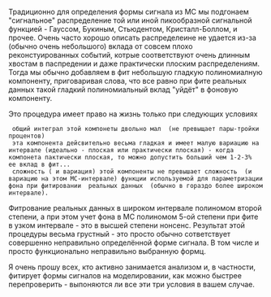 
Традиционно для определения формы сигнала из МС мы подгонаем  "сигнальное" распределение той или иной пикообразной сигнальной функцией - Гауссом, Букиным, Стьюдентом, Кристалл-Боллом, и прочее.  Очень часто хорошо описать распределеине не удается из-за  (обычно очень небольшого) вклада  от совсем плохо реконстуированных событий, котрые соответствуют очень длинным хвостам в паспредении и даже практически плоским распределениям. Тогда мы обычно добавляем в фит небольшую гладкую полиномиалную компоненту, приговаривая слова, что все равно при фите реальных данных такой гладкий полиномиальный вклад "уйдёт" в фоновую компоненту. 

Это процедура имеет право на жизнь только при следующих  условиях

     общий интеграл этой компонеты двольно мал  (не превыщает пары-тройки процентов)
     эта компонента дейсвительно весьма гладкая и имеет малую вариацию на интервале (идеально - плоская или практически плоская) - когда компонета пактически плоская, то можно допустить больший чем 1-2-3%  ее вклад в фит...
     сложность ( и вариация) этой компоненты не превышает сложность  (и вариацию на этом МС-интервале) функции используемой для параметризации фона при фитировании  реальных данных  (обычно в гораздо более широком  интервале). 

Фитрование реальных данных в широком интервале полиномом второй степени, а при этом учет фона в МС полиномом 5-ой степени при фите в узком интервале - это в высшей степени нонсенс. Результат этой процедуры весьма грустный - это просто обычно сответствует совершенно неправильно определённой форме сигнала. В том числе и просто функционально неправильно выбранную  формц.

Я очень прошу всех, кто активно занимается анализом и, в частности, фитирует формы сигналов на моделировании, как можно быстрее перепроверить - выпоняются ли все эти три условия в вашем случае.

